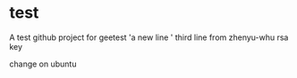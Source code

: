 test
====

A test github project for geetest
'a new line ' 
third line 
from zhenyu-whu rsa key

change on ubuntu
